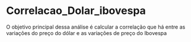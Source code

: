 # Correlacao_Dolar_ibovespa
O objetivo principal dessa análise é calcular a correlação que há entre as variações do preço do dólar e as variações de preço do Ibovespa
